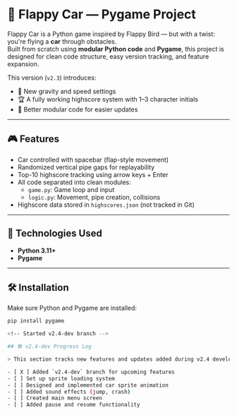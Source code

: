 # 🚗 Flappy Car — Pygame Project

Flappy Car is a Python game inspired by Flappy Bird — but with a twist: you're flying a **car** through obstacles.  
Built from scratch using **modular Python code** and **Pygame**, this project is designed for clean code structure, easy version tracking, and feature expansion.

This version (`v2.3`) introduces:
- 🚀 New gravity and speed settings
- 🏆 A fully working highscore system with 1–3 character initials
- 🧠 Better modular code for easier updates

---

## 🎮 Features

- Car controlled with spacebar (flap-style movement)
- Randomized vertical pipe gaps for replayability
- Top-10 highscore tracking using arrow keys + Enter
- All code separated into clean modules:
  - `game.py`: Game loop and input
  - `logic.py`: Movement, pipe creation, collisions
- Highscore data stored in `highscores.json` (not tracked in Git)

---

## 🧠 Technologies Used

- **Python 3.11+**
- **Pygame**

---

## 🛠️ Installation

Make sure Python and Pygame are installed:

```bash
pip install pygame

<!-- Started v2.4-dev branch -->

## 🛠 v2.4-dev Progress Log

> This section tracks new features and updates added during v2.4 development.

- [ X ] Added `v2.4-dev` branch for upcoming features
- [ ] Set up sprite loading system
- [ ] Designed and implemented car sprite animation
- [ ] Added sound effects (jump, crash)
- [ ] Created main menu screen
- [ ] Added pause and resume functionality